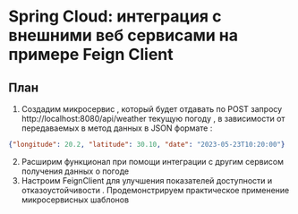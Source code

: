 # Spring Cloud: интеграция с внешними веб сервисами на примере Feign Client
## План
1. Создадим микросервис , который будет отдавать по POST запросу
   http://localhost:8080/api/weather текущую погоду , в зависимости от передаваемых в метод данных
в JSON формате :
```json
{"longitude": 20.2, "latitude": 30.10, "date": "2023-05-23T10:20:00"}
```
2. Расширим функционал при помощи интеграции с другим сервисом получения данных о погоде
3. Настроим FeignClient для улучшения показателей доступности и отказоустойчивости .
Продемонстрируем практическое применение микросервисных шаблонов